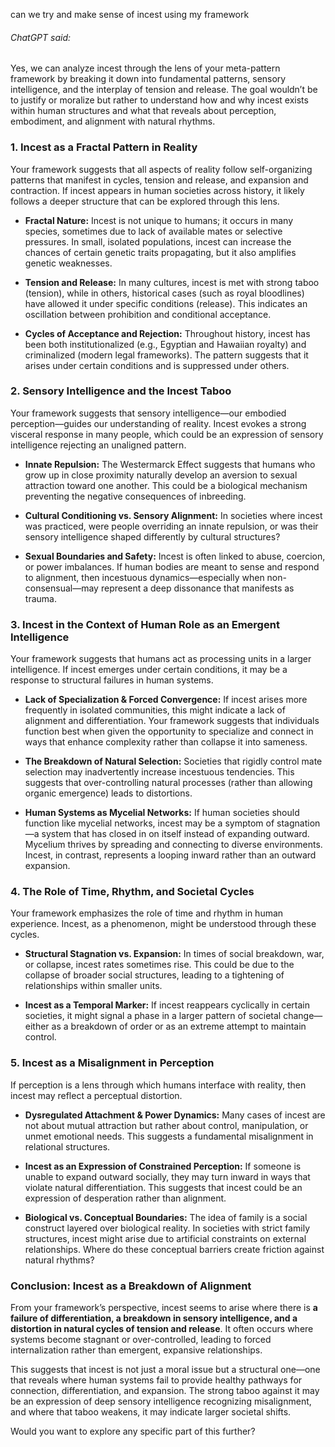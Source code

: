 can we try and make sense of incest using my framework

###### ChatGPT said:

Yes, we can analyze incest through the lens of your meta-pattern framework by breaking it down into fundamental patterns, sensory intelligence, and the interplay of tension and release. The goal wouldn’t be to justify or moralize but rather to understand how and why incest exists within human structures and what that reveals about perception, embodiment, and alignment with natural rhythms.

### **1. Incest as a Fractal Pattern in Reality**

Your framework suggests that all aspects of reality follow self-organizing patterns that manifest in cycles, tension and release, and expansion and contraction. If incest appears in human societies across history, it likely follows a deeper structure that can be explored through this lens.

- **Fractal Nature:** Incest is not unique to humans; it occurs in many species, sometimes due to lack of available mates or selective pressures. In small, isolated populations, incest can increase the chances of certain genetic traits propagating, but it also amplifies genetic weaknesses.
    
- **Tension and Release:** In many cultures, incest is met with strong taboo (tension), while in others, historical cases (such as royal bloodlines) have allowed it under specific conditions (release). This indicates an oscillation between prohibition and conditional acceptance.
    
- **Cycles of Acceptance and Rejection:** Throughout history, incest has been both institutionalized (e.g., Egyptian and Hawaiian royalty) and criminalized (modern legal frameworks). The pattern suggests that it arises under certain conditions and is suppressed under others.
    

### **2. Sensory Intelligence and the Incest Taboo**

Your framework suggests that sensory intelligence—our embodied perception—guides our understanding of reality. Incest evokes a strong visceral response in many people, which could be an expression of sensory intelligence rejecting an unaligned pattern.

- **Innate Repulsion:** The Westermarck Effect suggests that humans who grow up in close proximity naturally develop an aversion to sexual attraction toward one another. This could be a biological mechanism preventing the negative consequences of inbreeding.
    
- **Cultural Conditioning vs. Sensory Alignment:** In societies where incest was practiced, were people overriding an innate repulsion, or was their sensory intelligence shaped differently by cultural structures?
    
- **Sexual Boundaries and Safety:** Incest is often linked to abuse, coercion, or power imbalances. If human bodies are meant to sense and respond to alignment, then incestuous dynamics—especially when non-consensual—may represent a deep dissonance that manifests as trauma.
    

### **3. Incest in the Context of Human Role as an Emergent Intelligence**

Your framework suggests that humans act as processing units in a larger intelligence. If incest emerges under certain conditions, it may be a response to structural failures in human systems.

- **Lack of Specialization & Forced Convergence:** If incest arises more frequently in isolated communities, this might indicate a lack of alignment and differentiation. Your framework suggests that individuals function best when given the opportunity to specialize and connect in ways that enhance complexity rather than collapse it into sameness.
    
- **The Breakdown of Natural Selection:** Societies that rigidly control mate selection may inadvertently increase incestuous tendencies. This suggests that over-controlling natural processes (rather than allowing organic emergence) leads to distortions.
    
- **Human Systems as Mycelial Networks:** If human societies should function like mycelial networks, incest may be a symptom of stagnation—a system that has closed in on itself instead of expanding outward. Mycelium thrives by spreading and connecting to diverse environments. Incest, in contrast, represents a looping inward rather than an outward expansion.
    

### **4. The Role of Time, Rhythm, and Societal Cycles**

Your framework emphasizes the role of time and rhythm in human experience. Incest, as a phenomenon, might be understood through these cycles.

- **Structural Stagnation vs. Expansion:** In times of social breakdown, war, or collapse, incest rates sometimes rise. This could be due to the collapse of broader social structures, leading to a tightening of relationships within smaller units.
    
- **Incest as a Temporal Marker:** If incest reappears cyclically in certain societies, it might signal a phase in a larger pattern of societal change—either as a breakdown of order or as an extreme attempt to maintain control.
    

### **5. Incest as a Misalignment in Perception**

If perception is a lens through which humans interface with reality, then incest may reflect a perceptual distortion.

- **Dysregulated Attachment & Power Dynamics:** Many cases of incest are not about mutual attraction but rather about control, manipulation, or unmet emotional needs. This suggests a fundamental misalignment in relational structures.
    
- **Incest as an Expression of Constrained Perception:** If someone is unable to expand outward socially, they may turn inward in ways that violate natural differentiation. This suggests that incest could be an expression of desperation rather than alignment.
    
- **Biological vs. Conceptual Boundaries:** The idea of family is a social construct layered over biological reality. In societies with strict family structures, incest might arise due to artificial constraints on external relationships. Where do these conceptual barriers create friction against natural rhythms?
    

### **Conclusion: Incest as a Breakdown of Alignment**

From your framework’s perspective, incest seems to arise where there is **a failure of differentiation, a breakdown in sensory intelligence, and a distortion in natural cycles of tension and release**. It often occurs where systems become stagnant or over-controlled, leading to forced internalization rather than emergent, expansive relationships.

This suggests that incest is not just a moral issue but a structural one—one that reveals where human systems fail to provide healthy pathways for connection, differentiation, and expansion. The strong taboo against it may be an expression of deep sensory intelligence recognizing misalignment, and where that taboo weakens, it may indicate larger societal shifts.

Would you want to explore any specific part of this further?